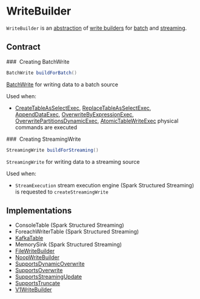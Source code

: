 # WriteBuilder

`WriteBuilder` is an [abstraction](#contract) of [write builders](#implementations) for [batch](#buildForBatch) and [streaming](#buildForStreaming).

## Contract

### <span id="buildForBatch"> Creating BatchWrite

```java
BatchWrite buildForBatch()
```

[BatchWrite](BatchWrite.md) for writing data to a batch source

Used when:

* [CreateTableAsSelectExec](../physical-operators/CreateTableAsSelectExec.md), [ReplaceTableAsSelectExec](../physical-operators/ReplaceTableAsSelectExec.md), [AppendDataExec](../physical-operators/AppendDataExec.md), [OverwriteByExpressionExec](../physical-operators/OverwriteByExpressionExec.md), [OverwritePartitionsDynamicExec](../physical-operators/OverwritePartitionsDynamicExec.md), [AtomicTableWriteExec](../physical-operators/AtomicTableWriteExec.md) physical commands are executed

### <span id="buildForStreaming"> Creating StreamingWrite

```java
StreamingWrite buildForStreaming()
```

`StreamingWrite` for writing data to a streaming source

Used when:

* `StreamExecution` stream execution engine (Spark Structured Streaming) is requested to `createStreamingWrite`

## Implementations

* ConsoleTable (Spark Structured Streaming)
* ForeachWriterTable (Spark Structured Streaming)
* [KafkaTable](../datasources/kafka/KafkaTable.md)
* MemorySink (Spark Structured Streaming)
* [FileWriteBuilder](../FileWriteBuilder.md)
* [NoopWriteBuilder](../datasources/noop/NoopWriteBuilder.md)
* [SupportsDynamicOverwrite](SupportsDynamicOverwrite.md)
* [SupportsOverwrite](SupportsOverwrite.md)
* [SupportsStreamingUpdate](SupportsStreamingUpdate.md)
* [SupportsTruncate](SupportsTruncate.md)
* [V1WriteBuilder](V1WriteBuilder.md)
